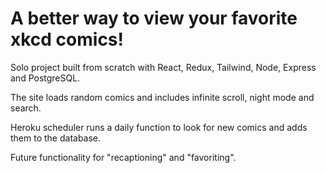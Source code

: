 # A better way to view your favorite xkcd comics!

Solo project built from scratch with React, Redux, Tailwind, Node, Express and PostgreSQL.

The site loads random comics and includes infinite scroll, night mode and search.

Heroku scheduler runs a daily function to look for new comics and adds them to the database.

Future functionality for "recaptioning" and "favoriting".
